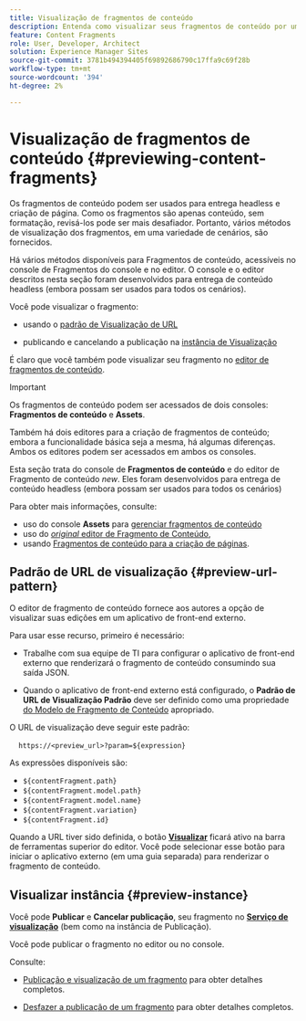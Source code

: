 ```yaml
---
title: Visualização de fragmentos de conteúdo
description: Entenda como visualizar seus fragmentos de conteúdo por uma variedade de métodos.
feature: Content Fragments
role: User, Developer, Architect
solution: Experience Manager Sites
source-git-commit: 3781b494394405f69892686790c17ffa9c69f28b
workflow-type: tm+mt
source-wordcount: '394'
ht-degree: 2%

---
```


# Visualização de fragmentos de conteúdo {#previewing-content-fragments}

Os fragmentos de conteúdo podem ser usados para entrega headless e criação de página. Como os fragmentos são apenas conteúdo, sem formatação, revisá-los pode ser mais desafiador. Portanto, vários métodos de visualização dos fragmentos, em uma variedade de cenários, são fornecidos.

Há vários métodos disponíveis para Fragmentos de conteúdo, acessíveis no console de Fragmentos do console e no editor. O console e o editor descritos nesta seção foram desenvolvidos para entrega de conteúdo headless (embora possam ser usados para todos os cenários).

Você pode visualizar o fragmento:

* usando o [padrão de Visualização de URL](#preview-url-pattern)

* publicando e cancelando a publicação na [instância de Visualização](#preview-instance)

<!--
* with a HTML template, using **[Preview]()** from the Content Fragments console
-->

É claro que você também pode visualizar seu fragmento no [editor de fragmentos de conteúdo](/help/sites-cloud/administering/content-fragments/authoring.md).

>[!IMPORTANT]
>
>Os fragmentos de conteúdo podem ser acessados de dois consoles: **Fragmentos de conteúdo** e **Assets**.
>
>Também há dois editores para a criação de fragmentos de conteúdo; embora a funcionalidade básica seja a mesma, há algumas diferenças. Ambos os editores podem ser acessados em ambos os consoles.
>
>Esta seção trata do console de **Fragmentos de conteúdo** e do editor de Fragmento de conteúdo *new*. Eles foram desenvolvidos para entrega de conteúdo headless (embora possam ser usados para todos os cenários)
>
>Para obter mais informações, consulte:
>
>* uso do console **Assets** para [gerenciar fragmentos de conteúdo](/help/assets/content-fragments/content-fragments-managing.md)
>* uso do [*original* editor de Fragmento de Conteúdo](/help/assets/content-fragments/content-fragments-variations.md),
>* usando [Fragmentos de conteúdo para a criação de páginas](/help/sites-cloud/authoring/fragments/content-fragments.md).

## Padrão de URL de visualização {#preview-url-pattern}

O editor de fragmento de conteúdo fornece aos autores a opção de visualizar suas edições em um aplicativo de front-end externo.

Para usar esse recurso, primeiro é necessário:

* Trabalhe com sua equipe de TI para configurar o aplicativo de front-end externo que renderizará o fragmento de conteúdo consumindo sua saída JSON.

* Quando o aplicativo de front-end externo está configurado, o **Padrão de URL de Visualização Padrão** deve ser definido como uma propriedade [do Modelo de Fragmento de Conteúdo](/help/sites-cloud/administering/content-fragments/managing-content-fragment-models.md#model-properties) apropriado.

O URL de visualização deve seguir este padrão:

    `https://<preview_url>?param=${expression}`

As expressões disponíveis são:

* `${contentFragment.path}`
* `${contentFragment.model.path}`
* `${contentFragment.model.name}`
* `${contentFragment.variation}`
* `${contentFragment.id}`

Quando a URL tiver sido definida, o botão **[Visualizar](/help/sites-cloud/administering/content-fragments/authoring.md#preview-content-fragment)** ficará ativo na barra de ferramentas superior do editor. Você pode selecionar esse botão para iniciar o aplicativo externo (em uma guia separada) para renderizar o fragmento de conteúdo.

## Visualizar instância {#preview-instance}

Você pode **Publicar** e **Cancelar publicação**, seu fragmento no **[Serviço de visualização](/help/headless/deployment/architecture.md)** (bem como na instância de Publicação).

Você pode publicar o fragmento no editor ou no console.

Consulte:

* [Publicação e visualização de um fragmento](/help/sites-cloud/administering/content-fragments/managing.md#publishing-and-previewing-a-fragment) para obter detalhes completos.

* [Desfazer a publicação de um fragmento](/help/sites-cloud/administering/content-fragments/managing.md#unpublishing-a-fragment) para obter detalhes completos.

<!--
## Preview based on a HTML Template {#preview-based-on-a-html-template}

The Content Fragment console provides a **Preview** option for every fragment.

The icon can be selected to open a dialog that represents the fragment based on a HTML template. You can use the default template, or develop and load your own.
-->
